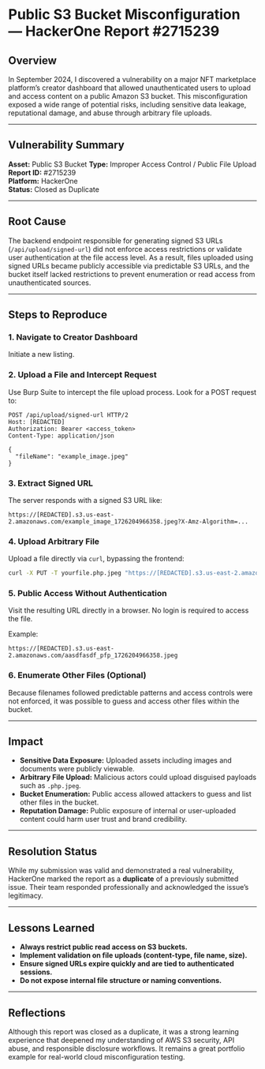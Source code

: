 # Public S3 Bucket Misconfiguration — HackerOne Report #2715239

## Overview

In September 2024, I discovered a vulnerability on a major NFT marketplace platform’s creator dashboard that allowed unauthenticated users to upload and access content on a public Amazon S3 bucket. This misconfiguration exposed a wide range of potential risks, including sensitive data leakage, reputational damage, and abuse through arbitrary file uploads.

---

## Vulnerability Summary

**Asset:** Public S3 Bucket
**Type:** Improper Access Control / Public File Upload  
**Report ID:** #2715239  
**Platform:** HackerOne  
**Status:** Closed as Duplicate  

---

## Root Cause

The backend endpoint responsible for generating signed S3 URLs (`/api/upload/signed-url`) did not enforce access restrictions or validate user authentication at the file access level. As a result, files uploaded using signed URLs became publicly accessible via predictable S3 URLs, and the bucket itself lacked restrictions to prevent enumeration or read access from unauthenticated sources.

---

## Steps to Reproduce

### 1. Navigate to Creator Dashboard
Initiate a new listing.

### 2. Upload a File and Intercept Request
Use Burp Suite to intercept the file upload process. Look for a POST request to:

```
POST /api/upload/signed-url HTTP/2
Host: [REDACTED]
Authorization: Bearer <access_token>
Content-Type: application/json

{
  "fileName": "example_image.jpeg"
}
```

### 3. Extract Signed URL
The server responds with a signed S3 URL like:

```
https://[REDACTED].s3.us-east-2.amazonaws.com/example_image_1726204966358.jpeg?X-Amz-Algorithm=...
```

### 4. Upload Arbitrary File
Upload a file directly via `curl`, bypassing the frontend:

```bash
curl -X PUT -T yourfile.php.jpeg "https://[REDACTED].s3.us-east-2.amazonaws.com/example_image_1726204966358.jpeg?X-Amz-Algorithm=..."
```

### 5. Public Access Without Authentication
Visit the resulting URL directly in a browser. No login is required to access the file.

Example:
```
https://[REDACTED].s3.us-east-2.amazonaws.com/aasdfasdf_pfp_1726204966358.jpeg
```

### 6. Enumerate Other Files (Optional)
Because filenames followed predictable patterns and access controls were not enforced, it was possible to guess and access other files within the bucket.

---

## Impact

- **Sensitive Data Exposure:** Uploaded assets including images and documents were publicly viewable.
- **Arbitrary File Upload:** Malicious actors could upload disguised payloads such as `.php.jpeg`.
- **Bucket Enumeration:** Public access allowed attackers to guess and list other files in the bucket.
- **Reputation Damage:** Public exposure of internal or user-uploaded content could harm user trust and brand credibility.

---

## Resolution Status

While my submission was valid and demonstrated a real vulnerability, HackerOne marked the report as a **duplicate** of a previously submitted issue. Their team responded professionally and acknowledged the issue’s legitimacy.

---

## Lessons Learned

- **Always restrict public read access on S3 buckets.**
- **Implement validation on file uploads (content-type, file name, size).**
- **Ensure signed URLs expire quickly and are tied to authenticated sessions.**
- **Do not expose internal file structure or naming conventions.**

---

## Reflections

Although this report was closed as a duplicate, it was a strong learning experience that deepened my understanding of AWS S3 security, API abuse, and responsible disclosure workflows. It remains a great portfolio example for real-world cloud misconfiguration testing.

